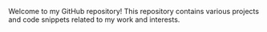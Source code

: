 Welcome to my GitHub repository! This repository contains various projects and code snippets related to my work and interests.
